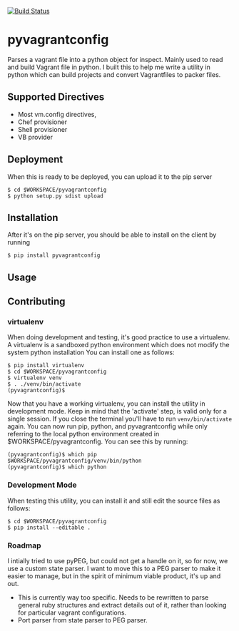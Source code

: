 [![Build Status](https://travis-ci.org/drewsonne/pyvagrantfile.svg?branch=master)](https://travis-ci.org/drewsonne/pyvagrantfile)

# pyvagrantconfig
Parses a vagrant file into a python object for inspect. Mainly used to read and build Vagrant file in python.
I built this to help me write a utility in python which can build projects and convert Vagrantfiles to packer files.

## Supported Directives

 - Most vm.config directives,
 - Chef provisioner
 - Shell provisioner
 - VB provider

## Deployment
When this is ready to be deployed, you can upload it to the pip server

    $ cd $WORKSPACE/pyvagrantconfig
    $ python setup.py sdist upload

## Installation
After it's on the pip server, you should be able to install on the client by running

    $ pip install pyvagrantconfig

## Usage

## Contributing

### virtualenv
When doing development and testing, it's good practice to use a virtualenv. A virtualenv is a sandboxed python environment which does not modify the system python installation
You can install one as follows:

    $ pip install virtualenv
    $ cd $WORKSPACE/pyvagrantconfig
    $ virtualenv venv
    $ . ./venv/bin/activate
    (pyvagrantconfig)$

Now that you have a working virtualenv, you can install the utility in development mode. Keep in mind that the 'activate' step, is valid only for a single session. If you close the terminal
you'll have to run `venv/bin/activate` again. You can now run pip, python, and pyvagrantconfig while only referring to the local python environment created in $WORKSPACE/pyvagrantconfig. You can see this by running:

    (pyvagrantconfig)$ which pip
    $WORKSPACE/pyvagrantconfig/venv/bin/python
    (pyvagrantconfig)$ which python

### Development Mode
When testing this utility, you can install it and still edit the source files as follows:

    $ cd $WORKSPACE/pyvagrantconfig
    $ pip install --editable .

### Roadmap
I intially tried to use pyPEG, but could not get a handle on it, so for now, we use a custom state parser.
I want to move this to a PEG parser to make it easier to manage, but in the spirit of minimum viable product, it's up and out.

 - This is currently way too specific. Needs to be rewritten to parse general ruby structures and extract details out of it, rather than looking for particular vagrant configurations.
 - Port parser from state parser to PEG parser.